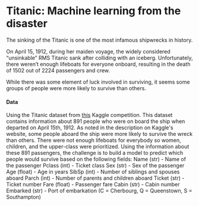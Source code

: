 # Titanic: Machine learning from the disaster
The sinking of the Titanic is one of the most infamous shipwrecks in history.

On April 15, 1912, during her maiden voyage, the widely considered “unsinkable” RMS Titanic sank after colliding with an iceberg. Unfortunately, there weren’t enough lifeboats for everyone onboard, resulting in the death of 1502 out of 2224 passengers and crew.

While there was some element of luck involved in surviving, it seems some groups of people were more likely to survive than others.

#### Data 
Using the Titanic dataset from [this](https://www.kaggle.com/c/titanic/overview) Kaggle competition.
This dataset contains information about 891 people who were on board the ship when departed on April 15th, 1912. As noted in the description on Kaggle's website, some people aboard the ship were more likely to survive the wreck than others. There were not enough lifeboats for everybody so women, children, and the upper-class were prioritized. Using the information about these 891 passengers, the challenge is to build a model to predict which people would survive based on the following fields:
Name (str) - Name of the passenger
Pclass (int) - Ticket class
Sex (str) - Sex of the passenger
Age (float) - Age in years
SibSp (int) - Number of siblings and spouses aboard
Parch (int) - Number of parents and children aboard
Ticket (str) - Ticket number
Fare (float) - Passenger fare
Cabin (str) - Cabin number
Embarked (str) - Port of embarkation (C = Cherbourg, Q = Queenstown, S = Southampton)
